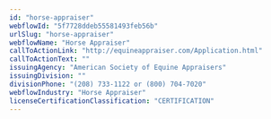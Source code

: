 ```yaml
---
id: "horse-appraiser"
webflowId: "5f7728ddeb55581493feb56b"
urlSlug: "horse-appraiser"
webflowName: "Horse Appraiser"
callToActionLink: "http://equineappraiser.com/Application.html"
callToActionText: ""
issuingAgency: "American Society of Equine Appraisers"
issuingDivision: ""
divisionPhone: "(208) 733-1122 or (800) 704-7020"
webflowIndustry: "Horse Appraiser"
licenseCertificationClassification: "CERTIFICATION"
---
```

